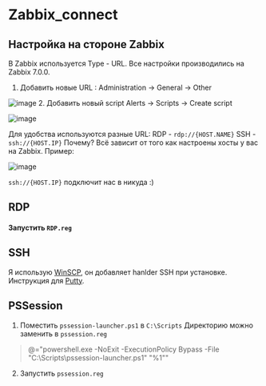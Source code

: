 # Zabbix_connect
## Настройка на стороне Zabbix
В Zabbix используется Type - URL. Все настройки производились на Zabbix 7.0.0.

 1. Добавить новые URL :
 Administration -> General  -> Other

![image](https://github.com/user-attachments/assets/679c2814-426a-4a6a-a603-011656e97115)
 2. Добавить новый script
Alerts -> Scripts -> Create script

![image](https://github.com/user-attachments/assets/b9b57c54-b26d-4366-b7ec-70d04da7f54b)

Для удобства используются разные URL:
RDP - `rdp://{HOST.NAME}`
SSH - `ssh://{HOST.IP}`
Почему? Всё зависит от того как настроены хосты у вас на Zabbix.
Пример:

![image](https://github.com/user-attachments/assets/4eb49e0e-c04d-488b-9201-bd915d7a9368)

`ssh://{HOST.IP}` подключит нас в никуда :)




## RDP
#### Запустить `RDP.reg`

## SSH
Я использую [WinSCP](https://winscp.net/eng/download.php), он добавляет hanlder SSH при установке.
Инструкция для [Putty](https://putty.org.ru/features/ssh-handler).
## PSSession

 1. Поместить `pssession-launcher.ps1` в `C:\Scripts` 
 Директорию можно заменить в `pssession.reg` 
  

> @="powershell.exe -NoExit -ExecutionPolicy Bypass -File \"C:\\Scripts\\pssession-launcher.ps1\" \"%1\""
2. Запустить `pssession.reg`

